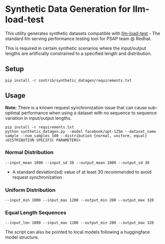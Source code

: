 # Synthetic Data Generation for llm-load-test

This utility generates synthetic datasets compatible with [llm-load-test](https://github.com/openshift-psap/llm-load-test) - The standard llm serving performance testing tool for PSAP team @ Redhat.

This is required in certain synthetic scenarios where the input/output lengths are artificially constrained to a specified length and distribution.

## Setup

```
pip install -r contrib/synthetic_datagen/requirements.txt
```

## Usage

**Note:** There is a known request synchronization issue that can cause sub-optimal performance when using a dataset with no sequence to sequence variation in input/output lengths.

```
pip install -r requirements.txt
python synthetic_datagen.py --model facebook/opt-125m --dataset_name sample --num_samples 100 --distribution {normal, uniform, equal} <DISTRIBUTION SPECIFIC PARAMETERS> 

```

### Normal Distribution
```
--input_mean 1000 --input_sd 30 --output_mean 1000 --output_sd 30
```
- A standard deviation(sd) value of at least 30 recommended to avoid request synchronization

### Uniform Distribution
```
--input_min 1000 --input_max 1200 --output_min 200 --output_max 320
```

### Equal Length Sequences
```
--input_len 1000 --input_max 1200 --output_min 200 --output_max 320
```

The script can also be pointed to local models following a huggingface model structure. 